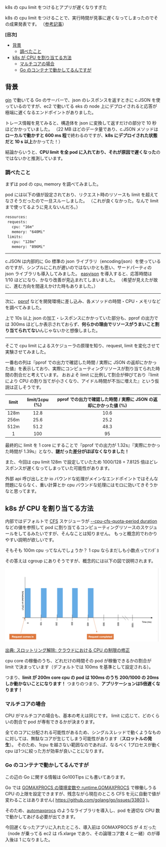 k8s の cpu limit をつけるとアプリが遅くなりすぎた

k8s の cpu limit をつけることで、実行時間が見事に遅くなってしまったのでその成果発表です。
（[参考記事](https://home.robusta.dev/blog/stop-using-cpu-limits)）


**[目次]**


- [背景](#背景)
  - [調べたこと](#調べたこと)
- [k8s が CPU を割り当てる方法](#k8s-が-cpu-を割り当てる方法)
  - [マルチコアの場合](#マルチコアの場合)
  - [Go のコンテナで動かしてるんですが](#go-のコンテナで動かしてるんですが)

## 背景

[gin](https://github.com/gin-gonic/gin) で動いてる Go のサーバーで、json のレスポンスを返すときに c.JSON を使っているのですが、ec2 で動いてる eks の node 上にデプロイされると応答が極端に遅くなるエンドポイントがありました。

トレース情報を見てみると、構造体を json に変換して返すだけの部分で 10 秒ほどかかっていました。
（22 MB ほどのデータ量であり、c.JSON メソッドは**ローカルで動かすと 600 ms 程**で終わるのですが、**k8s にデプロイされた状態だと 10 s 以上**かかってた！）
 
結論からいうと、**CPU limit を全 pod に入れており、それが原因で遅くなった**のではないかと推測しています。

### 調べたこと

まずは pod の cpu, memory を調べてみました。

pod には以下の値が設定されており、リクエスト時のリソースも limit を超えてなさそうだったので一旦スルーしました。
（これが良くなかった。なんで limit まで使ってるように見えないんだろ。）

```
resources:
 requests:
   cpu: "16m"
   memory: "640Mi"
 limits:
   cpu: "128m"
   memory: "896Mi"
```

---

c.JSON は内部的に Go 標準の json ライブラリ（encoding/json）を使っているのですが、シンプルにこれが遅いのではないかとも思い、サードパーティの json ライブラリも導入してみました。
[easyjson](https://github.com/mailru/easyjson) を導入すると、応答時間は 1/10 ほどになり、かなり改善が見込まれてしまいました。
（希望が見えたが故に、進む方向を間違えかけた時もありました。）

---

次に、[pprof](https://pkg.go.dev/net/http/pprof) などを開発環境に差し込み、各メソッドの時間・CPU・メモリなどを調べてみました。

上で 10s 以上 json の加工・レスポンスにかかっていた部分も、pprof の出力では 300ms ほどしか表示されておらず、**何らかの理由でリソースがうまいこと割り当てられてない**んじゃないかと想像しました。

---

そこで cpu limit によるスケジューラの原理を知り、request, limit を変化させて実験させてみました。

一番右の列は『pprof での出力で確認した時間 / 実際に JSON の返却にかかった値』を表示しており、実際にコンピューティングリソースが割り当てられた時間の割合だと考えています。
おおよそ limit に比例して割合が伸びており『limit により CPU の割り当てが小さくなり、アイドル時間が不当に増えた』という仮説は正しそうです。

| limit | limit/1cpu (%) | pprof での出力で確認した時間 / 実際に JSON の返却にかかった値 (%) |
| :---: | :---: | :---: |
| 128m | 12.8 | 10.6 |
| 256m | 25.6 | 25.2 |
| 512m | 51.2 | 48.3 |
| 1 | 100 | 95 |

最終的に limit を 1 core にすることで『pprof での出力が 1.32s』『実際にかかった時間が 1.39s』となり、**謎だった差分がほぼなくなりました！**

また、今回は cpu limit 128m で設定していたため 1000/128 = 7.8125 倍ほどレスポンスが遅くなってしまっていた可能性があります。

外部 api 呼び出しとか io バウンドな処理がメインなエンドポイントではそんな問題にならなく、重い計算とか cpu バウンドな処理にはモロに効いてきそうかなと思ってます。

## k8s が CPU を割り当てる方法

内部ではデフォルトで [CFS](https://ja.wikipedia.org/wiki/Completely_Fair_Scheduler) スケジューラが [--cpu-cfs-quota-period duration](https://kubernetes.io/docs/reference/command-line-tools-reference/kubelet/#:~:text=%2D%2Dcpu%!2Dcfs%2Dquota%2Dperiod%20duration) などの値を参照して pod に割り当てるコンピューティングリソースのスケジュールをしてるみたいですが、そんなことは知りません。
もっと概念的でわかりやすい説明が欲しいです。

そもそも 100m cpu ってなんでしょうか？
1 cpu ならまだしも小数点ってﾅﾝﾀﾞﾖ

その答えは cgroup にありそうですが、概念的には以下の図で説明されます。

![](./img/k8s-cpu.png)

[出典: スロットリング解除: クラウドにおける CPU の制限の修正](https://jp.engineering.indeedblog.com/blog/2019/12/%E3%82%B9%E3%83%AD%E3%83%83%E3%83%88%E3%83%AA%E3%83%B3%E3%82%B0%E8%A7%A3%E9%99%A4-%E3%82%AF%E3%83%A9%E3%82%A6%E3%83%89%E3%81%AB%E3%81%8A%E3%81%91%E3%82%8B-cpu-%E3%81%AE%E5%88%B6%E9%99%90%E3%81%AE/)

cpu core の稼働のうち、どれだけの時間その pod が稼働できるかの割合が limit で決まっています（デフォルトでは 100ms を基準として設定される）。

つまり、**limit が 200m core cpu の pod は 100ms のうち 200/1000 の 20ms しか動かないことになります！**
つまりのつまり、**アプリケーションは5倍遅くなります！**

### マルチコアの場合

CPU がマルチコアの場合も、基本の考えは同じです。
limit に応じて、どのくらいの割合で pod が専有できるかが決まります。

全てのコアに分配される可能性があるため、シングルスレッドで動くようなものに対しては、無駄なコアが生じてしまう可能性があります（**スロットルの発生**）。
そのため、1cpu を越さない範囲なのであれば、なるべく 1プロセスが動く cpu は1つに絞った方が効率が良いことになります。

### Go のコンテナで動かしてるんですが

この辺の Go に関する情報は Go100Tips にも書いてあります。

Go では [GOMAXPROCS の環境変数や runtime.GOMAXPROCS](https://pkg.go.dev/runtime#GOMAXPROCS) で稼働しうる CPU の上限を設定できますが、残念ながら現在のところ CFS を元に自動で値が変わることはありません( https://github.com/golang/go/issues/33803 )。

そのため、[automaxprocs](https://github.com/uber-go/automaxprocs#automaxprocs---) のようなライブラリを導入し、pod を適切な CPU 数で動かしてあげる必要が出てきます。

今回遅くなったアプリに入れたところ、導入前は GOMAXPROCS が 4 だった（node が乗ってる ec2 は r5.xlarge であり、その論理コア数 4 と一緒）のが導入後は 1 になりました。
